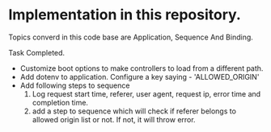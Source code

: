 # Implementation in this repository.

Topics converd in this code base are Application, Sequence And Binding.

Task Completed.

- Customize boot options to make controllers to load from a different path.
- Add dotenv to application. Configure a key saying - 'ALLOWED_ORIGIN'
- Add following steps to sequence
   1. Log request start time, referer, user agent, request ip, error time and completion time.
   2. add a step to sequence which will check if referer belongs to allowed origin list or not. If not, it will throw error.
